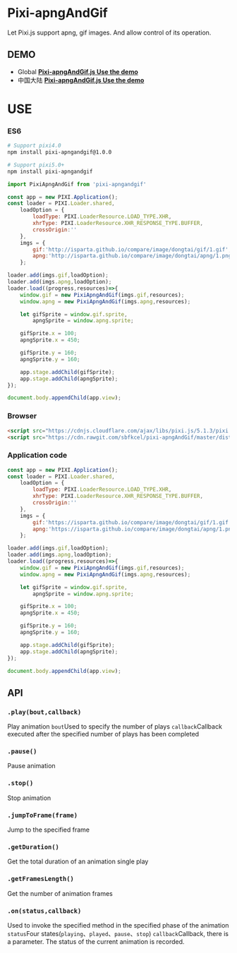 # Pixi-apngAndGif

Let Pixi.js support apng, gif images. And allow control of its operation.

## DEMO

- Global [**Pixi-apngAndGif.js Use the demo**](http://jsbin.com/nodeto/edit?html,js,output)
- 中国大陆 [**Pixi-apngAndGif.js Use the demo**](https://jsrun.net/yXhKp)

# USE

### ES6

```bash
# Support pixi4.0
npm install pixi-apngandgif@1.0.0

# Support pixi5.0+
npm install pixi-apngandgif
```

```javascript
import PixiApngAndGif from 'pixi-apngandgif'

const app = new PIXI.Application();
const loader = PIXI.Loader.shared,
    loadOption = {
        loadType: PIXI.LoaderResource.LOAD_TYPE.XHR,
        xhrType: PIXI.LoaderResource.XHR_RESPONSE_TYPE.BUFFER,
        crossOrigin:''
    },
    imgs = {
        gif:'http://isparta.github.io/compare/image/dongtai/gif/1.gif',
        apng:'http://isparta.github.io/compare/image/dongtai/apng/1.png'
    };

loader.add(imgs.gif,loadOption);
loader.add(imgs.apng,loadOption);
loader.load((progress,resources)=>{
    window.gif = new PixiApngAndGif(imgs.gif,resources);
    window.apng = new PixiApngAndGif(imgs.apng,resources);

    let gifSprite = window.gif.sprite,
        apngSprite = window.apng.sprite;

    gifSprite.x = 100;
    apngSprite.x = 450;

    gifSprite.y = 160;
    apngSprite.y = 160;

    app.stage.addChild(gifSprite);
    app.stage.addChild(apngSprite);
});

document.body.appendChild(app.view);
```


### Browser

```html
<script src="https://cdnjs.cloudflare.com/ajax/libs/pixi.js/5.1.3/pixi.min.js"></script>
<script src="https://cdn.rawgit.com/sbfkcel/pixi-apngAndGif/master/dist/PixiApngAndGif.js"></script>
```

### Application code

```javascript
const app = new PIXI.Application();
const loader = PIXI.Loader.shared,
    loadOption = {
        loadType: PIXI.LoaderResource.LOAD_TYPE.XHR,
        xhrType: PIXI.LoaderResource.XHR_RESPONSE_TYPE.BUFFER,
        crossOrigin:''
    },
    imgs = {
        gif:'https://isparta.github.io/compare/image/dongtai/gif/1.gif',
        apng:'https://isparta.github.io/compare/image/dongtai/apng/1.png'
    };

loader.add(imgs.gif,loadOption);
loader.add(imgs.apng,loadOption);
loader.load((progress,resources)=>{
    window.gif = new PixiApngAndGif(imgs.gif,resources);
    window.apng = new PixiApngAndGif(imgs.apng,resources);

    let gifSprite = window.gif.sprite,
        apngSprite = window.apng.sprite;

    gifSprite.x = 100;
    apngSprite.x = 450;

    gifSprite.y = 160;
    apngSprite.y = 160;

    app.stage.addChild(gifSprite);
    app.stage.addChild(apngSprite);
});

document.body.appendChild(app.view);
```

## API

### `.play(bout,callback)`

Play animation
`bout`Used to specify the number of plays
`callback`Callback executed after the specified number of plays has been completed

### `.pause()`

Pause animation

### `.stop()`

Stop animation

### `.jumpToFrame(frame)`

Jump to the specified frame

### `.getDuration()`

Get the total duration of an animation single play

### `.getFramesLength()`

Get the number of animation frames

### `.on(status,callback)`

Used to invoke the specified method in the specified phase of the animation
`status`Four states(`playing`、`played`、`pause`、`stop`)
`callback`Callback, there is a parameter. The status of the current animation is recorded.
